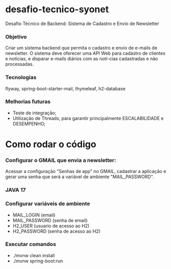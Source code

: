 # desafio-tecnico-syonet
Desafio Técnico de Backend: Sistema de Cadastro e Envio de Newsletter

### Objetivo 
Criar um sistema backend que permita o cadastro e envio de e-mails de newsletter. O sistema deve oferecer uma API Web para cadastro de clientes e notícias, e disparar e-mails diários com as notí-cias cadastradas e não processadas.

### Tecnologias
flyway, spring-boot-starter-mail, thymeleaf, h2-database

### Melhorias futuras
- Teste de integração;
- Utilização de Threads, para garantir principalmente ESCALABILIDADE e DESEMPENHO; 

# Como rodar o código
 
### Configurar o GMAIL que envia a newsletter:

Acessar a configuração "Senhas de app" no GMAIL, cadastrar a aplicação e gerar uma senha que será a variável de ambiente "MAIL_PASSWORD".

### JAVA 17

### Configurar variáveis de ambiente

- MAIL_LOGIN (email)
- MAIL_PASSWORD (senha de email)
- H2_USER (usuario de acesso ao H2)
- H2_PASSWORD (senha de acesso ao H2)

### Executar comandos

- ./mvnw clean install
- ./mvnw spring-boot:run

